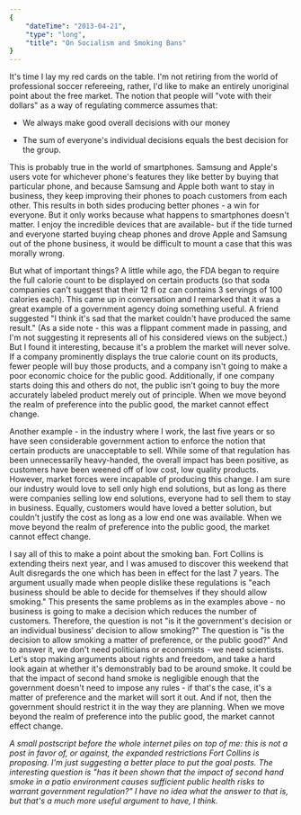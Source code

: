 ```yaml
---
{
    "dateTime": "2013-04-21",
    "type": "long",
    "title": "On Socialism and Smoking Bans"
}
---
```

It's time I lay my red cards on the table. I'm not retiring from the world of professional soccer refereeing, rather, I'd like to make an entirely unoriginal point about the free market. The notion that people will "vote with their dollars" as a way of regulating commerce assumes that:

* We always make good overall decisions with our money

* The sum of everyone's individual decisions equals the best decision for the group.

This is probably true in the world of smartphones. Samsung and Apple's users vote for whichever phone's features they like better by buying that particular phone, and because Samsung and Apple both want to stay in business, they keep improving their phones to poach customers from each other. This results in both sides producing better phones - a win for everyone. But it only works because what happens to smartphones doesn't matter. I enjoy the incredible devices that are available- but if the tide turned and everyone started buying cheap phones and drove Apple and Samsung out of the phone business, it would be difficult to mount a case that this was morally wrong.

But what of important things? A little while ago, the FDA began to require the full calorie count to be displayed on certain products (so that soda companies can't suggest that their 12 fl oz can contains 3 servings of 100 calories each). This came up in conversation and I remarked that it was a great example of a government agency doing something useful. A friend suggested "I think it's sad that the market couldn't have produced the same result." (As a side note - this was a flippant comment made in passing, and I'm not suggesting it represents all of his considered views on the subject.) But I found it interesting, because it's a problem the market will never solve. If a company prominently displays the true calorie count on its products, fewer people will buy those products, and a company isn't going to make a poor economic choice for the public good. Additionally, if one company starts doing this and others do not, the public isn't going to buy the more accurately labeled product merely out of principle. When we move beyond the realm of preference into the public good, the market cannot effect change.

Another example - in the industry where I work, the last five years or so have seen considerable government action to enforce the notion that certain products are unacceptable to sell. While some of that regulation has been unnecessarily heavy-handed, the overall impact has been positive, as customers have been weened off of low cost, low quality products. However, market forces were incapable of producing this change. I am sure our industry would love to sell only high end solutions, but as long as there were companies selling low end solutions, everyone had to sell them to stay in business. Equally, customers would have loved a better solution, but couldn't justify the cost as long as a low end one was available. When we move beyond the realm of preference into the public good, the market cannot effect change.

I say all of this to make a point about the smoking ban. Fort Collins is extending theirs next year,  and I was amused to discover this weekend that Ault disregards the one which has been in effect for the last 7 years. The argument usually made when people dislike these regulations is "each business should be able to decide for themselves if they should allow smoking." This presents the same problems as in the examples above - no business is going to make a decision which reduces the number of customers. Therefore, the question is not "is it the government's decision or an individual business' decision to allow smoking?" The question is "is the decision to allow smoking a matter of preference, or the public good?" And to answer it, we don't need politicians or economists - we need scientists. Let's stop making arguments about rights and freedom, and take a hard look again at whether it's demonstrably bad to be around smoke. It could be that the impact of second hand smoke is negligible enough that the government doesn't need to impose any rules - if that's the case, it's a matter of preference and the market will sort it out. And if not, then the government should restrict it in the way they are planning. When we move beyond the realm of preference into the public good, the market cannot effect change.

_A small postscript before the whole internet piles on top of me: this is not a post in favor of, or against, the expanded restrictions Fort Collins is proposing. I'm just suggesting a better place to put the goal posts. The interesting question is "has it been shown that the impact of second hand smoke in a patio environment causes sufficient public health risks to warrant government regulation?" I have no idea what the answer to that is, but that's a much more useful argument to have, I think._